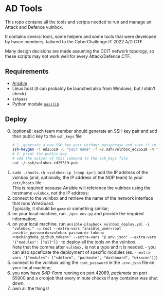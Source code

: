 # AD Tools
This repo contains all the tools and scripts needed to run and manage 
an Attack and Defence vulnbox.

It contains several tools, some helpers and some tools that were developed
by havce members, tailored to the CyberChallenge.IT 2022 A/D CTF.

Many design decisions are made assuming the CCIT network topology,
so these scripts may not work well for every Attack/Defence CTF.

## Requirements
 - [Ansible](https://docs.ansible.com/ansible/latest/installation_guide/intro_installation.html)
 - Linux host (it can probably be launched also from Windows,
   but I didn't check)
 - `sshpass`
 - Python module [`passlib`](https://pypi.org/project/passlib/)

## Deploy
  0. (optional): each team member should generate an SSH key pair and add their public key to the `ssh_keys` file
      ```sh
      # 1. generate a new SSH key pair without passphrase and save it in ~/.ssh/vulnbox_ed25519{,.pub}
      ssh-keygen -t ed25519 -C "your name" -f ~/.ssh/vulnbox_ed25519 -N ""
      # 2. print the public key
      # add the output of this command to the ssh_keys file
      cat ~/.ssh/vulnbox_ed25519.pub
      ```
  1. `sudo ./hosts.sh <vulnbox-ip [<nop-ip>]`: add the IP address of the vulnbox (and, optionally, the IP address of the NOP team) to your `/etc/hosts` file.\
   This is required because Ansible will reference the vulnbox using the hostname `vulnbox`, not the IP address;
  2. connect to the vulnbox and retrieve the name of the network interface that runs WireGuard.\
  Typically, it should be `game` or something similar;
  3. on your local machine, run `./gen_env.py` and provide the required information;
  4. on your local machine, run `ansible-playbook vulnbox_deploy.yml -i "vulnbox," -u root --extra-vars "ansible_user=root ansible_password=<vulnbox password> token=<HackingMoRe_github_token>" --extra-vars "@.env.json" --extra-vars '{"modules": ["all"]}'` to deploy all the tools on the vulnbox.\
    Note that the comma after `vulnbox,` is not a typo and it is needed.
    - you can also spceficate the deployment of specific modules (es. `--extra-vars '{"modules": ["s4dfarm", "packmate", "dashboard", "wisscon"]}`)
  5. connect to the vulnbox using the `root_password` in the `.env.json` file on your local machine;
  6. you now have *S4D-Farm* running on port 42069, *packmate* on port 65000 and a cronjob that every minute checks if any container was shut down.
  7. pwn all the things!
